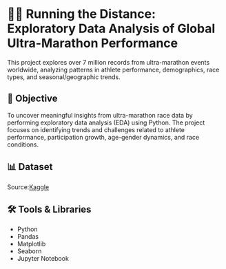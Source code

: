 # 🏃‍♀️ Running the Distance: Exploratory Data Analysis of Global Ultra-Marathon Performance

This project explores over 7 million records from ultra-marathon events worldwide, analyzing patterns in athlete performance, demographics, race types, and seasonal/geographic trends.

## 📌 Objective
To uncover meaningful insights from ultra-marathon race data by performing exploratory data analysis (EDA) using Python. The project focuses on identifying trends and challenges related to athlete performance, participation growth, age-gender dynamics, and race conditions.

## 📊 Dataset
Source:[Kaggle](https://www.kaggle.com/datasets/aiaiaidavid/the-big-dataset-of-ultra-marathon-running/data)

## 🛠 Tools & Libraries

- Python
- Pandas
- Matplotlib
- Seaborn
- Jupyter Notebook
